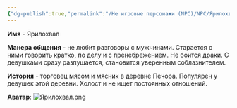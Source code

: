 ```yaml
---
{"dg-publish":true,"permalink":"/Не игровые персонажи (NPC)/NPC/Ярилохвал/","noteIcon":"","created":"2025-09-07T10:05:33.490+03:00","updated":"2025-09-07T10:11:23.960+03:00"}
---
```


**Имя** - Ярилохвал

**Манера общения** - не любит разговоры с мужчинами. Старается с ними говорить кратко, по делу и с пренебрежением. Не боится драки. С девушками сразу разпушается, становится уверенным соблазнителем. 

**История** - торговец мясом и мясник в деревне Печора. Популярен у девушек этой деревни. Холост и не ищет постоянных отношений. 

**Аватар**:
![Ярилохвал.png](/img/user/system/img/NPC/%D0%A1%D0%B5%D0%B2%D0%B5%D1%80%D0%BD%D1%8B%D0%B5%20%D0%B7%D0%B5%D0%BC%D0%BB%D0%B8/%D0%9F%D0%B5%D1%87%D0%BE%D1%80%D0%B0/%D0%AF%D1%80%D0%B8%D0%BB%D0%BE%D1%85%D0%B2%D0%B0%D0%BB.png)